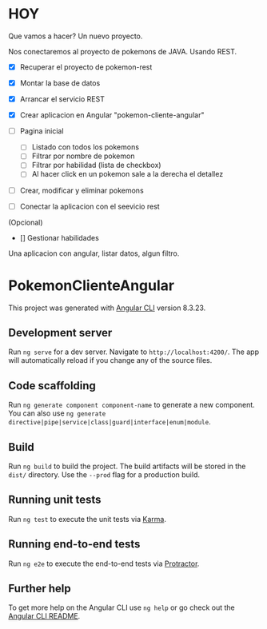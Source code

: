 # HOY

Que vamos a hacer?
Un nuevo proyecto.

Nos conectaremos al proyecto de pokemons de JAVA. Usando REST.

* [x] Recuperar el proyecto de pokemon-rest
* [x] Montar la base de datos
* [x] Arrancar el servicio REST

* [x] Crear aplicacion en Angular "pokemon-cliente-angular"
* [ ] Pagina inicial
    * [ ] Listado con todos los pokemons
    * [ ] Filtrar por nombre de pokemon
    * [ ] Filtrar por habilidad (lista de checkbox)
    * [ ] Al hacer click en un pokemon sale a la derecha el detallez
* [ ] Crear, modificar y eliminar pokemons
* [ ] Conectar la aplicacion con el seevicio rest

(Opcional)
* [] Gestionar habilidades


Una aplicacion con angular, listar datos, algun filtro.


# PokemonClienteAngular

This project was generated with [Angular CLI](https://github.com/angular/angular-cli) version 8.3.23.

## Development server

Run `ng serve` for a dev server. Navigate to `http://localhost:4200/`. The app will automatically reload if you change any of the source files.

## Code scaffolding

Run `ng generate component component-name` to generate a new component. You can also use `ng generate directive|pipe|service|class|guard|interface|enum|module`.

## Build

Run `ng build` to build the project. The build artifacts will be stored in the `dist/` directory. Use the `--prod` flag for a production build.

## Running unit tests

Run `ng test` to execute the unit tests via [Karma](https://karma-runner.github.io).

## Running end-to-end tests

Run `ng e2e` to execute the end-to-end tests via [Protractor](http://www.protractortest.org/).

## Further help

To get more help on the Angular CLI use `ng help` or go check out the [Angular CLI README](https://github.com/angular/angular-cli/blob/master/README.md).
